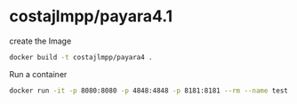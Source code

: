# costajlmpp/payara4.1

create the Image

```bash
docker build -t costajlmpp/payara4 .
```

Run a container

```bash
docker run -it -p 8080:8080 -p 4848:4848 -p 8181:8181 --rm --name test costajlmpp/payara4 /bin/bash
```

